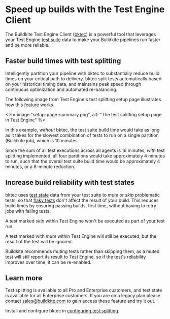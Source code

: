# Speed up builds with the Test Engine Client

The Buildkite Test Engine Client ([bktec](https://github.com/buildkite/test-engine-client)) is a powerful tool that leverages your Test Engine [test suite](/docs/test-engine/test-suites) data to make your Buildkite pipelines run faster and be more reliable.

## Faster build times with test splitting

Intelligently partition your pipeline with bktec to substantially reduce build times on your critical path to delivery. bktec split tests automatically based on your historical timing data, and maintains peak speed through continuous optimization and automated re-balancing.

The following image from Test Engine's test splitting setup page illustrates how this feature works.

<%= image "setup-page-summary.png", alt: "The test splitting setup page in Test Engine" %>

In this example, _without_ bktec, the test suite build time would take as long as it takes for the slowest combination of tests to run on a single partition (Buildkite job), which is 10 minutes.

Since the sum of all test executions across all agents is 16 minutes, _with_ test splitting implemented, all four partitions would take approximately 4 minutes to run, such that the overall test suite build time would be approximately 4 minutes, or a 6-minute reduction.

## Increase build reliability with test states

bktec uses [test state](/docs/test-engine/glossary#test-state) data from your test suite to _mute_ or _skip_ problematic tests, so that [flaky tests](/docs/test-engine/glossary#flaky-test) don't affect the result of your build. This reduces build times by ensuring passing builds, first time, without having to retry jobs with failing tests.

A test marked _skip_ within Test Engine won't be executed as part of your test run.

A test marked with _mute_ within Test Engine will still be executed, but the result of the test will be ignored.

Buildkite recommends muting tests rather than skipping them, as a muted test will still report its result to Test Engine, so if the test's reliability improves over time, it can be re-enabled.

## Learn more

Test splitting is available to all Pro and Enterprise customers, and test state is available for all Enterprise customers. If you are on a legacy plan please contact sales@buildkite.com to gain access these feature and try it out.

Install and configure bktec in [configuring test splitting](/docs/test-engine/test-splitting/configuring).
